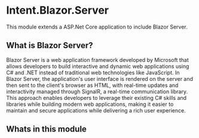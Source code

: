 ﻿# Intent.Blazor.Server

This module extends a ASP.Net Core application to include Blazor Server.

## What is Blazor Server?

Blazor Server is a web application framework developed by Microsoft that allows developers to build interactive and dynamic web applications using C# and .NET instead of traditional web technologies like JavaScript. In Blazor Server, the application's user interface is rendered on the server and then sent to the client's browser as HTML, with real-time updates and interactivity managed through SignalR, a real-time communication library. This approach enables developers to leverage their existing C# skills and libraries while building modern web applications, making it easier to maintain and secure applications while delivering a rich user experience.

## Whats in this module